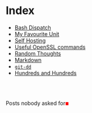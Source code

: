 # Index
<!-- # Posts nobody asked for -->

<!-- # Index -->
<!--  &nbsp; -->

- [Bash Dispatch](dispatch.md)
- [My Favourite Unit](unit.md)
- [Self Hosting](hosting.md)
- [Useful OpenSSL commands](openssl.md)
- [Random Thoughts](random.md)
- [Markdown](markdown.md)
- [`git-dd`](git-dd.md)
- [Hundreds and Hundreds](hundreds.md)
<br />
<br />
<!-- #  &nbsp; -->

<!-- Made with some <3 [Not a lot](https://github.com/jpedro/jpedro.github.io) -->
Posts nobody asked for<font color="red" size="1px">■</font>

